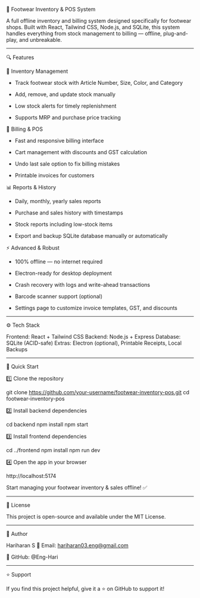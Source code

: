 🥿 Footwear Inventory & POS System

A full offline inventory and billing system designed specifically for footwear shops.
Built with React, Tailwind CSS, Node.js, and SQLite, this system handles everything from stock management to billing — offline, plug-and-play, and unbreakable.

---

🔍 Features

👟 Inventory Management

- Track footwear stock with Article Number, Size, Color, and Category

- Add, remove, and update stock manually

- Low stock alerts for timely replenishment

- Supports MRP and purchase price tracking


🛒 Billing & POS

- Fast and responsive billing interface

- Cart management with discounts and GST calculation

- Undo last sale option to fix billing mistakes

- Printable invoices for customers


📊 Reports & History

- Daily, monthly, yearly sales reports

- Purchase and sales history with timestamps

- Stock reports including low-stock items

- Export and backup SQLite database manually or automatically


⚡ Advanced & Robust

- 100% offline — no internet required

- Electron-ready for desktop deployment

- Crash recovery with logs and write-ahead transactions

- Barcode scanner support (optional)

- Settings page to customize invoice templates, GST, and discounts

---

⚙️ Tech Stack

Frontend: React + Tailwind CSS
Backend: Node.js + Express
Database: SQLite (ACID-safe)
Extras: Electron (optional), Printable Receipts, Local Backups

---

🚀 Quick Start

1️⃣ Clone the repository

git clone https://github.com/your-username/footwear-inventory-pos.git
cd footwear-inventory-pos

2️⃣ Install backend dependencies

cd backend
npm install
npm start

3️⃣ Install frontend dependencies

cd ../frontend
npm install
npm run dev

4️⃣ Open the app in your browser

http://localhost:5174


Start managing your footwear inventory & sales offline! ✅

---

📜 License

This project is open-source and available under the MIT License.

---

👤 Author

Hariharan S
📧 Email: hariharan03.eng@gmail.com

🔗 GitHub: @Eng-Hari

---

⭐ Support

If you find this project helpful, give it a ⭐ on GitHub to support it!

